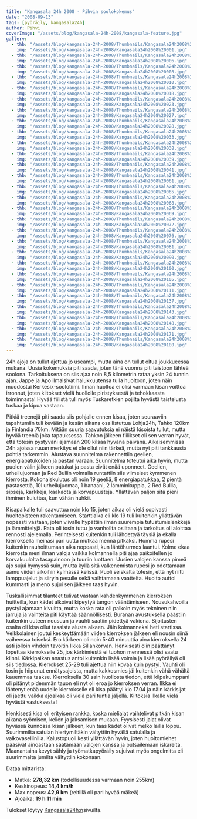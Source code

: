 ```yaml
---
title: "Kangasala 24h 2008 - Pihvin soolokokemus"
date: "2008-09-13"
tags: [pyöräily, kangasala24h]
author: Pihvi
coverImage: "/assets/blog/kangasala-24h-2008/kangasala-feature.jpg"
gallery:
  - thb: "/assets/blog/kangasala-24h-2008/Thumbnails/Kangasala24h2008%20001.jpg"
    img: "/assets/blog/kangasala-24h-2008/Kangasala24h2008%20001.jpg"
  - thb: "/assets/blog/kangasala-24h-2008/Thumbnails/Kangasala24h2008%20006.jpg"
    img: "/assets/blog/kangasala-24h-2008/Kangasala24h2008%20006.jpg"
  - thb: "/assets/blog/kangasala-24h-2008/Thumbnails/Kangasala24h2008%20008.jpg"
    img: "/assets/blog/kangasala-24h-2008/Kangasala24h2008%20008.jpg"
  - thb: "/assets/blog/kangasala-24h-2008/Thumbnails/Kangasala24h2008%20010.jpg"
    img: "/assets/blog/kangasala-24h-2008/Kangasala24h2008%20010.jpg"
  - thb: "/assets/blog/kangasala-24h-2008/Thumbnails/Kangasala24h2008%20018.jpg"
    img: "/assets/blog/kangasala-24h-2008/Kangasala24h2008%20018.jpg"
  - thb: "/assets/blog/kangasala-24h-2008/Thumbnails/Kangasala24h2008%20023.jpg"
    img: "/assets/blog/kangasala-24h-2008/Kangasala24h2008%20023.jpg"
  - thb: "/assets/blog/kangasala-24h-2008/Thumbnails/Kangasala24h2008%20027.jpg"
    img: "/assets/blog/kangasala-24h-2008/Kangasala24h2008%20027.jpg"
  - thb: "/assets/blog/kangasala-24h-2008/Thumbnails/Kangasala24h2008%20028.jpg"
    img: "/assets/blog/kangasala-24h-2008/Kangasala24h2008%20028.jpg"
  - thb: "/assets/blog/kangasala-24h-2008/Thumbnails/Kangasala24h2008%20033.jpg"
    img: "/assets/blog/kangasala-24h-2008/Kangasala24h2008%20033.jpg"
  - thb: "/assets/blog/kangasala-24h-2008/Thumbnails/Kangasala24h2008%20038.jpg"
    img: "/assets/blog/kangasala-24h-2008/Kangasala24h2008%20038.jpg"
  - thb: "/assets/blog/kangasala-24h-2008/Thumbnails/Kangasala24h2008%20039.jpg"
    img: "/assets/blog/kangasala-24h-2008/Kangasala24h2008%20039.jpg"
  - thb: "/assets/blog/kangasala-24h-2008/Thumbnails/Kangasala24h2008%20041.jpg"
    img: "/assets/blog/kangasala-24h-2008/Kangasala24h2008%20041.jpg"
  - thb: "/assets/blog/kangasala-24h-2008/Thumbnails/Kangasala24h2008%20061.jpg"
    img: "/assets/blog/kangasala-24h-2008/Kangasala24h2008%20061.jpg"
  - thb: "/assets/blog/kangasala-24h-2008/Thumbnails/Kangasala24h2008%20065.jpg"
    img: "/assets/blog/kangasala-24h-2008/Kangasala24h2008%20065.jpg"
  - thb: "/assets/blog/kangasala-24h-2008/Thumbnails/Kangasala24h2008%20068.jpg"
    img: "/assets/blog/kangasala-24h-2008/Kangasala24h2008%20068.jpg"
  - thb: "/assets/blog/kangasala-24h-2008/Thumbnails/Kangasala24h2008%20069.jpg"
    img: "/assets/blog/kangasala-24h-2008/Kangasala24h2008%20069.jpg"
  - thb: "/assets/blog/kangasala-24h-2008/Thumbnails/Kangasala24h2008%20072.jpg"
    img: "/assets/blog/kangasala-24h-2008/Kangasala24h2008%20072.jpg"
  - thb: "/assets/blog/kangasala-24h-2008/Thumbnails/Kangasala24h2008%20076.jpg"
    img: "/assets/blog/kangasala-24h-2008/Kangasala24h2008%20076.jpg"
  - thb: "/assets/blog/kangasala-24h-2008/Thumbnails/Kangasala24h2008%20081.jpg"
    img: "/assets/blog/kangasala-24h-2008/Kangasala24h2008%20081.jpg"
  - thb: "/assets/blog/kangasala-24h-2008/Thumbnails/Kangasala24h2008%20090.jpg"
    img: "/assets/blog/kangasala-24h-2008/Kangasala24h2008%20090.jpg"
  - thb: "/assets/blog/kangasala-24h-2008/Thumbnails/Kangasala24h2008%20100.jpg"
    img: "/assets/blog/kangasala-24h-2008/Kangasala24h2008%20100.jpg"
  - thb: "/assets/blog/kangasala-24h-2008/Thumbnails/Kangasala24h2008%20105.jpg"
    img: "/assets/blog/kangasala-24h-2008/Kangasala24h2008%20105.jpg"
  - thb: "/assets/blog/kangasala-24h-2008/Thumbnails/Kangasala24h2008%20111.jpg"
    img: "/assets/blog/kangasala-24h-2008/Kangasala24h2008%20111.jpg"
  - thb: "/assets/blog/kangasala-24h-2008/Thumbnails/Kangasala24h2008%20137.jpg"
    img: "/assets/blog/kangasala-24h-2008/Kangasala24h2008%20137.jpg"
  - thb: "/assets/blog/kangasala-24h-2008/Thumbnails/Kangasala24h2008%20143.jpg"
    img: "/assets/blog/kangasala-24h-2008/Kangasala24h2008%20143.jpg"
  - thb: "/assets/blog/kangasala-24h-2008/Thumbnails/Kangasala24h2008%20148.jpg"
    img: "/assets/blog/kangasala-24h-2008/Kangasala24h2008%20148.jpg"
  - thb: "/assets/blog/kangasala-24h-2008/Thumbnails/Kangasala24h2008%20171.jpg"
    img: "/assets/blog/kangasala-24h-2008/Kangasala24h2008%20171.jpg"
  - thb: "/assets/blog/kangasala-24h-2008/Thumbnails/Kangasala24h2008%20180.jpg"
    img: "/assets/blog/kangasala-24h-2008/Kangasala24h2008%20180.jpg"
---
```


24h ajoja on tullut ajettua jo useampi, mutta aina on tullut oltua
joukkueessa mukana. Uusia kokemuksia piti saada, joten tänä vuonna piti
taistoon lähteä soolona. Tarkoituksena on siis ajaa noin 8,5 kilometrin
rataa yksin 24 tunnin ajan. Jappe ja Apo ilmaisivat halukkuutensa tulla
huoltoon, joten näin muodostui Kerkesix-soolotiimi. Ilman huoltoa ei
olisi varmaan kisan voittoa irronnut, joten kiitokset vielä huollolle
piristyksestä ja tehokkaasta toiminnasta! Hyvää fiilistä tuli myös
Tuskaretkien pojilta hyvästä taistelusta tuskaa ja kipua vastaan.

Pitkiä treenejä piti saada siis pohjalle ennen kisaa, joten seuraaviin
tapahtumiin tuli kevään ja kesän aikana osallistuttua Lohja24h, Tahko
120km ja Finlandia 70km. Mitään suuria saavutuksia ei näistä kisoista
tullut, mutta hyvää treeniä joka tapauksessa. Tahkon jälkeen fiilikset
oli sen verran hyvät, että totesin pystyväni ajamaan 200 kilsaa hyvänä
päivänä. Aikaisemmissa 24h ajoissa ruuan merkitys ei ole ollut niin
tärkeä, mutta nyt piti tankkausta pohtia tarkemmin. Alustava suunnitelma
rakennettiin geelien, energiapatukoiden ja pastan varaan. Suunnitelma
toteutui aika hyvin, mutta puolen välin jälkeen patukat ja pasta eivät
enää uponneet. Geelien, urheilujuoman ja Red Bullin voimalla runtattiin
siis viimeiset kymmenen kierrosta. Kokonaiskulutus oli noin 19 geeliä, 8
energiapatukkaa, 2 pientä pastasettiä, 10l urheilujuomaa, 1 banaani, 2
lämminkuppia, 2 Red Bullia, sipsejä, karkkeja, kaakaota ja
korvapuusteja. Yllättävän paljon sitä pieni ihminen kuluttaa, kun vähän
huhkii.

Kisapaikalle tuli saavuttua noin klo 15, joten aikaa oli vielä sopivasti
huoltopisteen rakentamiseen. Starttiaika eli klo 19 tuli kuitenkin
yllättävän nopeasti vastaan, joten viivalle hypättiin ilman suurempia
tutustumislenkkejä ja lämmittelyjä. Rata oli tosin tuttu jo vanhoilta
osiltaan ja tarkoitus oli aloittaa rennosti ajelemalla. Perinteisesti
kuitenkin tuli lähdettyä täysiä ja ekalla kierroksella meinasi pari
uutta mutkaa mennä pitkäksi. Homma rupesi kuitenkin rauhoittumaan aika
nopeasti, kun lähtöhurmos laantui. Kolme ekaa kierrosta meni ilman
valoja vaikka kolmannella piti ajaa paikoitellen jo korvakuulolta
tasapainoon ja tuuriin luottaen. Uusien valojen kanssa pimeä ajo sujui
hymyssä suin, mutta kyllä sitä valkenemista rupesi jo odottamaan aamu
viiden aikoihin kylmässä kelissä. Puoli seiskalta totesin, että nyt
riitti lamppuajelut ja siiryin pesulle sekä vaihtamaan vaatteita. Huolto
auttoi kummasti ja meno sujui sen jälkeen taas hyvin.

Tuskallisimmat tilanteet tulivat vastaan kahdenkymmenen kierroksen
huitteilla, kun kädet alkoivat kipeytyä tangon vääntämiseen.
Nousukahvoilla pystyi ajamaan kivuitta, mutta koska rata oli paikoin
myös tekninen niin jarruja ja vaihteita piti käyttää säännöllisesti.
Buranan avustuksella päästiin kuitenkin uuteen nousuun ja vauhti saatiin
pidettyä vakiona. Sijoitusten osalta oli kisa ollut tasaista alusta
alkaen. Jäin kolmanneksi heti startissa. Veikkolainen joutui
keskeyttämään viiden kierroksen jälkeen eli nousin siinä vaiheessa
toiseksi. Ero kärkeen oli noin 5-40 minuuttia aina kierroksella 24 asti
jolloin vihdoin tavoitin Ilkka Sillankorvan. Henkisesti olin päättänyt
lopettaa kierrokselle 25, jos kärkimiestä ei tuohon mennessä olisi saatu
kiinni. Kärkipaikan anastus antoi kuitenkin lisää voimia ja lisää
pyöräilyä oli siis tiedossa. Kierrokset 25-29 tuli ajettua niin kovaa
kuin pystyi. Vauhti oli tosin jo hiipunut ennätysajoista, mutta
kakkosmies jäi kuitenkin vähä vähältä kauemmas taakse. Kierroksella 30
sain huollosta tiedon, että kilpakumppani oli pitänyt pidemmän tauon eli
nyt oli eroa jo kierroksen verran. Ilkka ei lähtenyt enää uudelle
kierrokselle eli kisa päättyi klo 17.04 ja näin kärkisijat oli jaettu
vaikka ajoaikaa oli vielä pari tuntia jäljellä. Kiitoksia Ilkalle vielä
hyvästä vastuksesta!

Henkisesti kisa oli erityisen rankka, koska mielialat vaihtelivat pitkän
kisan aikana syömisen, kelien ja jaksamisen mukaan. Fyysisesti jalat
olivat hyvässä kunnossa kisan jälkeen, kun taas kädet olivat melko
lailla loppu. Suurimmilta satulan hiertymiltäkin vältyttiin hyvällä
satulalla ja valkovaseliinilla. Kalustopuoli kesti yllättävän hyvin,
joten huoltomiehet pääsivät ainoastaan säätämään valojen kanssa ja
putsailemaan iskareita. Maanantaina kevyt sähly ja työmatkapyöräily
sujuivat myös ongelmitta eli suurimmalta jumilta vältyttiin kokonaan.

Dataa mittarista:

- Matka: **278,32 km** (todellisuudessa varmaan noin 255km)
- Keskinopeus: **14,4 km/h**
- Max nopeus: **42,9 km** (reitillä oli pari hyvää mäkeä)
- Ajoaika: **19 h 11 min**

Tulokset löytyy
[Kangasala24h:n](http://www.kangasala24h.fi/view.php?menuId=181&lang=fi)sivuilta.
